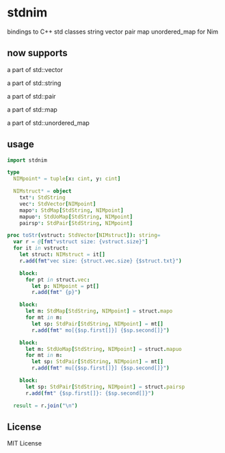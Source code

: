 stdnim
======

bindings to C++ std classes string vector pair map unordered_map for Nim


now supports
------------

a part of std::vector

a part of std::string

a part of std::pair

a part of std::map

a part of std::unordered_map


usage
-----

```nim
import stdnim

type
  NIMpoint* = tuple[x: cint, y: cint]

  NIMstruct* = object
    txt*: StdString
    vec*: StdVector[NIMpoint]
    mapo*: StdMap[StdString, NIMpoint]
    mapuo*: StdUoMap[StdString, NIMpoint]
    pairsp*: StdPair[StdString, NIMpoint]

proc toStr(vstruct: StdVector[NIMstruct]): string=
  var r = @[fmt"vstruct size: {vstruct.size}"]
  for it in vstruct:
    let struct: NIMstruct = it[]
    r.add(fmt"vec size: {struct.vec.size} {$struct.txt}")

    block:
      for pt in struct.vec:
        let p: NIMpoint = pt[]
        r.add(fmt" {p}")

    block:
      let m: StdMap[StdString, NIMpoint] = struct.mapo
      for mt in m:
        let sp: StdPair[StdString, NIMpoint] = mt[]
        r.add(fmt" mo[{$sp.first[]}] {$sp.second[]}")

    block:
      let m: StdUoMap[StdString, NIMpoint] = struct.mapuo
      for mt in m:
        let sp: StdPair[StdString, NIMpoint] = mt[]
        r.add(fmt" mu[{$sp.first[]}] {$sp.second[]}")

    block:
      let sp: StdPair[StdString, NIMpoint] = struct.pairsp
      r.add(fmt" {$sp.first[]}: {$sp.second[]}")

  result = r.join("\n")
```


License
-------

MIT License

